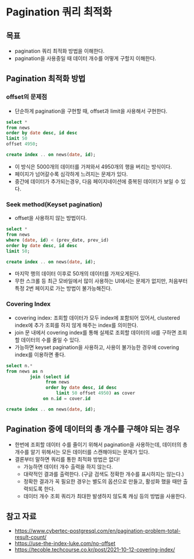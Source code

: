 # Pagination 쿼리 최적화

## 목표

- pagination 쿼리 최적화 방법을 이해한다.
- pagination을 사용중일 때 데이터 개수를 어떻게 구할지 이해한다.

## Pagination 최적화 방법

### offset의 문제점

- 단순하게 pagination을 구현할 때, offset과 limit을 사용해서 구현한다.

```sql
select *
from news
order by date desc, id desc
limit 50
offset 4950;

create index .. on news(date, id);
```

- 이 방식은 5000개의 데이터를 가져와서 4950개의 행을 버리는 방식이다.
- 페이지가 넘어갈수록 심각하게 느려지는 문제가 있다.
- 중간에 데이터가 추가되는경우, 다음 페이지네이션에 중복된 데이터가 보일 수 있다.

### Seek method(Keyset pagination)

- offset을 사용하지 않는 방법이다.

```sql
select *
from news
where (date, id) < (prev_date, prev_id)
order by date desc, id desc
limit 50;

create index .. on news(date, id);
```

- 마지막 행의 데이터 이후로 50개의 데이터를 가져오게된다.
- 무한 스크롤 등 최근 모바일에서 많이 사용하는 UI에서는 문제가 없지만, 처음부터 특정 2번 페이지로 가는 방법이 불가능해진다.

### Covering Index

- covering index: 조회할 데이터가 모두 index에 포함되어 있어서, clustered index에 추가 조회를 하지 않게 해주는 index를 의미한다.
- join 문 내에서 covering index를 통해 실제로 조회할 데이터의 id를 구하면 조회할 데이터의 수를 줄일 수 있다.
- 가능하면 keyset pagination을 사용하고, 사용이 불가능한 경우에 covering index를 이용하면 좋다.

```sql
select n.*  
from news as n  
         join (select id  
               from news  
               order by date desc, id desc  
                   limit 50 offset 4950) as cover  
              on n.id = cover.id

create index .. on news(date, id);
```

## Pagination 중에 데이터의 총 개수를 구해야 되는 경우

- 한번에 조회할 데이터 수를 줄이기 위해서 pagination을 사용하는데, 데이터의 총 개수를 알기 위해서는 모든 데이터를 스캔해야되는 문제가 있다.
- 결론부터 말하면 쿼리를 통한 최적화 방법은 없다!
	- 가능하면 데이터 개수 출력을 하지 않는다.
	- 대략적인 결과를 출력한다. (구글 검색도 정확한 개수를 표시하지는 않는다.)
	- 정확한 결과가 꼭 필요한 경우는 별도의 옵션으로 만들고, 활성화 했을 때만 출력되도록 한다.
	- 데이터 개수 조회 쿼리가 최대한 발생하지 않도록 캐싱 등의 방법을 사용한다.

## 참고 자료

- https://www.cybertec-postgresql.com/en/pagination-problem-total-result-count/
- https://use-the-index-luke.com/no-offset
- https://tecoble.techcourse.co.kr/post/2021-10-12-covering-index/

